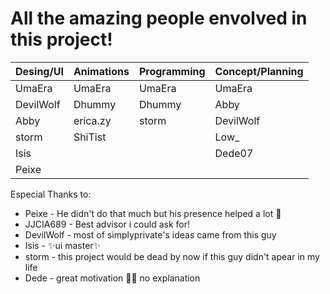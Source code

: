 # All the amazing people envolved in this project!

 | Desing/UI | Animations | Programming | Concept/Planning |
 |-----------|------------|-------------|------------------|
 | UmaEra    | UmaEra     | UmaEra      | UmaEra           |
 | DevilWolf | Dhummy     | Dhummy      | Abby             |
 | Abby      | erica.zy   | storm       | DevilWolf        |
 | storm     | ShiTist    |             | Low_             |
 | Isis      |            |             | Dede07           |
 | Peixe     |            |             |                  |
 

Especial Thanks to:
- Peixe     - He didn't do that much but his presence helped a lot 💖
- JJCIA689  - Best advisor i could ask for!
- DevilWolf - most of simplyprivate's ideas came from this guy
- Isis      - ✨ui master✨
- storm     - this project would be dead by now if this guy didn't apear in my life
- Dede      - great motivation 🤷‍♀️ no explanation
